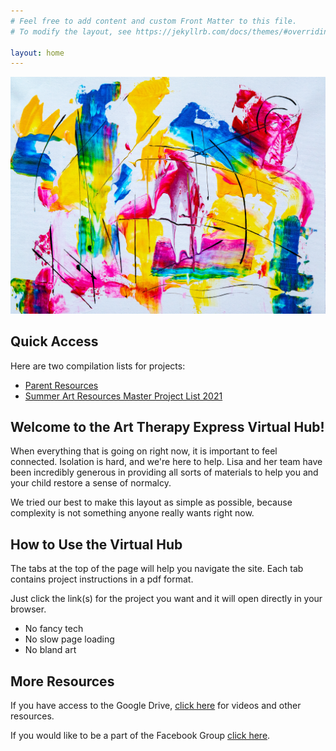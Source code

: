 ```yaml
---
# Feel free to add content and custom Front Matter to this file.
# To modify the layout, see https://jekyllrb.com/docs/themes/#overriding-theme-defaults

layout: home
---
```

![image alt ><](/splash.jpg)


## Quick Access
Here are two compilation lists for projects:
- [Parent Resources](https://docs.google.com/document/d/1R1NjbvM1ewdLua8PTnTFQFBxHjSvO2CM_GUnvxVjCro/edit?usp=sharing)
- [Summer Art Resources Master Project List 2021](https://drive.google.com/file/d/1UrzeNpZSmRorhKSU4VGOkVpj2S-f_sMT/view?usp=sharing)

## Welcome to the Art Therapy Express Virtual Hub!
When everything that is going on right now, it is important to feel connected. Isolation is hard, and we're here to help. Lisa and her team have been incredibly generous in providing all sorts of materials to help you and your child restore a sense of normalcy.

We tried our best to make this layout as simple as possible, because complexity is not something anyone really wants right now.

## How to Use the Virtual Hub
The tabs at the top of the page will help you navigate the site. Each tab contains project instructions in a pdf format.

Just click the link(s) for the project you want and it will open directly in your browser.

 - No fancy tech
 - No slow page loading
 - No bland art
 
## More Resources
 
 If you have access to the Google Drive, [click here](https://drive.google.com/drive/u/0/folders/0AJnItTKYBTmwUk9PVA) for videos and other resources.
 
 If you would like to be a part of the Facebook Group [click here](facebook.com).
 
